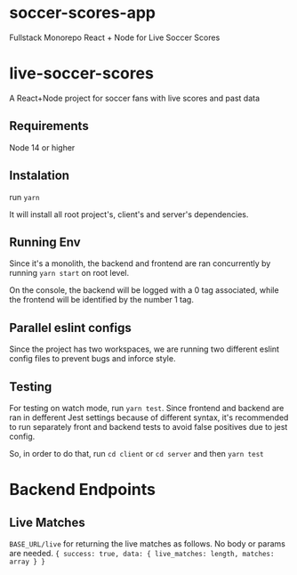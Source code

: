 # soccer-scores-app
Fullstack Monorepo React + Node for Live Soccer Scores

# live-soccer-scores

A React+Node project for soccer fans with live scores and past data

## Requirements

Node 14 or higher

## Instalation

run `yarn`

It will install all root project's, client's and server's dependencies.

## Running Env

Since it's a monolith, the backend and frontend are ran concurrently by running
`yarn start` on root level.

On the console, the backend will be logged with a 0 tag associated, while the
frontend will be identified by the number 1 tag.

## Parallel eslint configs

Since the project has two workspaces, we are running two different eslint config
files to prevent bugs and inforce style.

## Testing

For testing on watch mode, run `yarn test`. Since frontend and backend are ran
in defferent Jest settings because of different syntax, it's recommended to run
separately front and backend tests to avoid false positives due to jest config.

So, in order to do that, run `cd client` or `cd server` and then `yarn test`

# Backend Endpoints

## Live Matches

`BASE_URL/live` for returning the live matches as follows. No body or params are
needed. `{ success: true, data: { live_matches: length, matches: array } }`
